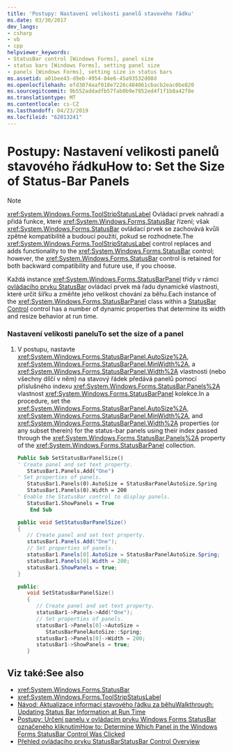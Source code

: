 ```yaml
---
title: 'Postupy: Nastavení velikosti panelů stavového řádku'
ms.date: 03/30/2017
dev_langs:
- csharp
- vb
- cpp
helpviewer_keywords:
- StatusBar control [Windows Forms], panel size
- status bars [Windows Forms], setting panel size
- panels [Windows Forms], setting size in status bars
ms.assetid: a01bee43-d9eb-4954-84e6-45a93532d08d
ms.openlocfilehash: efd3074aaf018e7226c484061cbacb2eac0be820
ms.sourcegitcommit: 9b552addadfb57fab0b9e7852ed4f1f1b8a42f8e
ms.translationtype: MT
ms.contentlocale: cs-CZ
ms.lasthandoff: 04/23/2019
ms.locfileid: "62013241"
---
```

# <a name="how-to-set-the-size-of-status-bar-panels"></a><span data-ttu-id="0769c-102">Postupy: Nastavení velikosti panelů stavového řádku</span><span class="sxs-lookup"><span data-stu-id="0769c-102">How to: Set the Size of Status-Bar Panels</span></span>
> [!NOTE]
>  <span data-ttu-id="0769c-103"><xref:System.Windows.Forms.ToolStripStatusLabel> Ovládací prvek nahradí a přidá funkce, které <xref:System.Windows.Forms.StatusBar> řízení; však <xref:System.Windows.Forms.StatusBar> ovládací prvek se zachovává kvůli zpětné kompatibilitě a budoucí použití, pokud se rozhodnete.</span><span class="sxs-lookup"><span data-stu-id="0769c-103">The <xref:System.Windows.Forms.ToolStripStatusLabel> control replaces and adds functionality to the <xref:System.Windows.Forms.StatusBar> control; however, the <xref:System.Windows.Forms.StatusBar> control is retained for both backward compatibility and future use, if you choose.</span></span>  
  
 <span data-ttu-id="0769c-104">Každá instance <xref:System.Windows.Forms.StatusBarPanel> třídy v rámci [ovládacího prvku StatusBar](statusbar-control-windows-forms.md) ovládací prvek má řadu dynamické vlastnosti, které určit šířku a změňte jeho velikost chování za běhu.</span><span class="sxs-lookup"><span data-stu-id="0769c-104">Each instance of the <xref:System.Windows.Forms.StatusBarPanel> class within a [StatusBar Control](statusbar-control-windows-forms.md) control has a number of dynamic properties that determine its width and resize behavior at run time.</span></span>  
  
### <a name="to-set-the-size-of-a-panel"></a><span data-ttu-id="0769c-105">Nastavení velikosti panelu</span><span class="sxs-lookup"><span data-stu-id="0769c-105">To set the size of a panel</span></span>  
  
1. <span data-ttu-id="0769c-106">V postupu, nastavte <xref:System.Windows.Forms.StatusBarPanel.AutoSize%2A>, <xref:System.Windows.Forms.StatusBarPanel.MinWidth%2A>, a <xref:System.Windows.Forms.StatusBarPanel.Width%2A> vlastnosti (nebo všechny dílčí v něm) na stavový řádek předává panelů pomocí příslušného indexu <xref:System.Windows.Forms.StatusBar.Panels%2A> vlastnost <xref:System.Windows.Forms.StatusBarPanel> kolekce.</span><span class="sxs-lookup"><span data-stu-id="0769c-106">In a procedure, set the <xref:System.Windows.Forms.StatusBarPanel.AutoSize%2A>, <xref:System.Windows.Forms.StatusBarPanel.MinWidth%2A>, and <xref:System.Windows.Forms.StatusBarPanel.Width%2A> properties (or any subset therein) for the status-bar panels using their index passed through the <xref:System.Windows.Forms.StatusBar.Panels%2A> property of the <xref:System.Windows.Forms.StatusBarPanel> collection.</span></span>  
  
    ```vb  
    Public Sub SetStatusBarPanelSize()  
    ' Create panel and set text property.  
       StatusBar1.Panels.Add("One")  
    ' Set properties of panels.  
       StatusBar1.Panels(0).AutoSize = StatusBarPanelAutoSize.Spring  
       StatusBar1.Panels(0).Width = 200  
    ' Enable the StatusBar control to display panels.  
       StatusBar1.ShowPanels = True  
        End Sub  
    ```  
  
    ```csharp  
    public void SetStatusBarPanelSize()  
    {  
       // Create panel and set text property.  
       statusBar1.Panels.Add("One");  
       // Set properties of panels.  
       statusBar1.Panels[0].AutoSize = StatusBarPanelAutoSize.Spring;  
       statusBar1.Panels[0].Width = 200;  
       statusBar1.ShowPanels = true;  
    }  
    ```  
  
    ```cpp  
    public:  
       void SetStatusBarPanelSize()  
       {  
          // Create panel and set text property.  
          statusBar1->Panels->Add("One");  
          // Set properties of panels.  
          statusBar1->Panels[0]->AutoSize =  
             StatusBarPanelAutoSize::Spring;  
          statusBar1->Panels[0]->Width = 200;  
          statusBar1->ShowPanels = true;  
       }  
    ```  
  
## <a name="see-also"></a><span data-ttu-id="0769c-107">Viz také:</span><span class="sxs-lookup"><span data-stu-id="0769c-107">See also</span></span>

- <xref:System.Windows.Forms.StatusBar>
- <xref:System.Windows.Forms.ToolStripStatusLabel>
- [<span data-ttu-id="0769c-108">Návod: Aktualizace informací stavového řádku za běhu</span><span class="sxs-lookup"><span data-stu-id="0769c-108">Walkthrough: Updating Status Bar Information at Run Time</span></span>](walkthrough-updating-status-bar-information-at-run-time.md)
- [<span data-ttu-id="0769c-109">Postupy: Určení panelu v ovládacím prvku Windows Forms StatusBar označeného kliknutím</span><span class="sxs-lookup"><span data-stu-id="0769c-109">How to: Determine Which Panel in the Windows Forms StatusBar Control Was Clicked</span></span>](determine-which-panel-wf-statusbar-control-was-clicked.md)
- [<span data-ttu-id="0769c-110">Přehled ovládacího prvku StatusBar</span><span class="sxs-lookup"><span data-stu-id="0769c-110">StatusBar Control Overview</span></span>](statusbar-control-overview-windows-forms.md)
